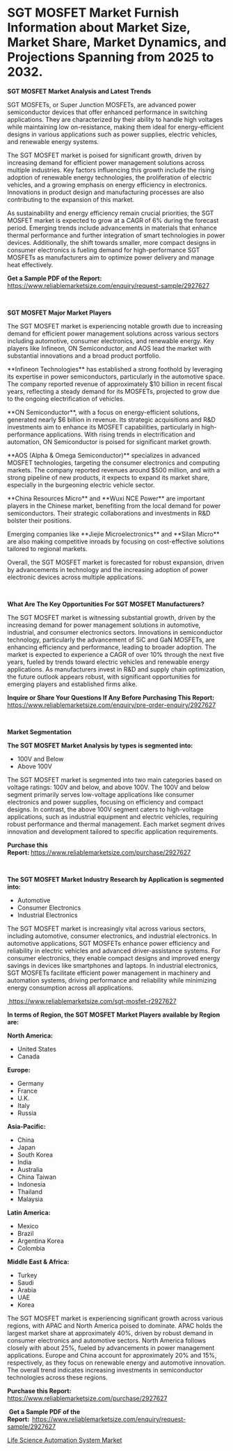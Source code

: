 <p><h1>SGT MOSFET Market Furnish Information about Market Size, Market Share, Market Dynamics, and Projections Spanning from 2025 to 2032.</h1></p><p><strong>SGT MOSFET Market Analysis and Latest Trends</strong></p>
<p><p>SGT MOSFETs, or Super Junction MOSFETs, are advanced power semiconductor devices that offer enhanced performance in switching applications. They are characterized by their ability to handle high voltages while maintaining low on-resistance, making them ideal for energy-efficient designs in various applications such as power supplies, electric vehicles, and renewable energy systems.</p><p>The SGT MOSFET market is poised for significant growth, driven by increasing demand for efficient power management solutions across multiple industries. Key factors influencing this growth include the rising adoption of renewable energy technologies, the proliferation of electric vehicles, and a growing emphasis on energy efficiency in electronics. Innovations in product design and manufacturing processes are also contributing to the expansion of this market.</p><p>As sustainability and energy efficiency remain crucial priorities, the SGT MOSFET market is expected to grow at a CAGR of 6% during the forecast period. Emerging trends include advancements in materials that enhance thermal performance and further integration of smart technologies in power devices. Additionally, the shift towards smaller, more compact designs in consumer electronics is fueling demand for high-performance SGT MOSFETs as manufacturers aim to optimize power delivery and manage heat effectively.</p></p>
<p><strong>Get a Sample PDF of the Report:&nbsp;</strong> <a href="https://www.reliablemarketsize.com/enquiry/request-sample/2927627?utm_campaign=2843&utm_medium=2&utm_source=Github&utm_content=ia&utm_term=12032025&utm_id=sgt-mosfet">https://www.reliablemarketsize.com/enquiry/request-sample/2927627</a></p>
<p>&nbsp;</p>
<p><strong>SGT MOSFET Major Market Players</strong></p>
<p><p>The SGT MOSFET market is experiencing notable growth due to increasing demand for efficient power management solutions across various sectors including automotive, consumer electronics, and renewable energy. Key players like Infineon, ON Semiconductor, and AOS lead the market with substantial innovations and a broad product portfolio.</p><p>**Infineon Technologies** has established a strong foothold by leveraging its expertise in power semiconductors, particularly in the automotive space. The company reported revenue of approximately $10 billion in recent fiscal years, reflecting a steady demand for its MOSFETs, projected to grow due to the ongoing electrification of vehicles.</p><p>**ON Semiconductor**, with a focus on energy-efficient solutions, generated nearly $6 billion in revenue. Its strategic acquisitions and R&D investments aim to enhance its MOSFET capabilities, particularly in high-performance applications. With rising trends in electrification and automation, ON Semiconductor is poised for significant market growth.</p><p>**AOS (Alpha & Omega Semiconductor)** specializes in advanced MOSFET technologies, targeting the consumer electronics and computing markets. The company reported revenues around $500 million, and with a strong pipeline of new products, it expects to expand its market share, especially in the burgeoning electric vehicle sector.</p><p>**China Resources Micro** and **Wuxi NCE Power** are important players in the Chinese market, benefiting from the local demand for power semiconductors. Their strategic collaborations and investments in R&D bolster their positions.</p><p>Emerging companies like **Jiejie Microelectronics** and **Silan Micro** are also making competitive inroads by focusing on cost-effective solutions tailored to regional markets.</p><p>Overall, the SGT MOSFET market is forecasted for robust expansion, driven by advancements in technology and the increasing adoption of power electronic devices across multiple applications.</p></p>
<p>&nbsp;</p>
<p><strong>What Are The Key Opportunities For SGT MOSFET Manufacturers?</strong></p>
<p><p>The SGT MOSFET market is witnessing substantial growth, driven by the increasing demand for power management solutions in automotive, industrial, and consumer electronics sectors. Innovations in semiconductor technology, particularly the advancement of SiC and GaN MOSFETs, are enhancing efficiency and performance, leading to broader adoption. The market is expected to experience a CAGR of over 10% through the next five years, fueled by trends toward electric vehicles and renewable energy applications. As manufacturers invest in R&D and supply chain optimization, the future outlook appears robust, with significant opportunities for emerging players and established firms alike.</p></p>
<p><strong>Inquire or Share Your Questions If Any Before Purchasing This Report:</strong> <a href="https://www.reliablemarketsize.com/enquiry/pre-order-enquiry/2927627?utm_campaign=2843&utm_medium=2&utm_source=Github&utm_content=ia&utm_term=12032025&utm_id=sgt-mosfet">https://www.reliablemarketsize.com/enquiry/pre-order-enquiry/2927627</a></p>
<p>&nbsp;</p>
<p><strong>Market Segmentation</strong></p>
<p><strong>The SGT MOSFET Market Analysis by types is segmented into:</strong></p>
<p><ul><li>100V and Below</li><li>Above 100V</li></ul></p>
<p><p>The SGT MOSFET market is segmented into two main categories based on voltage ratings: 100V and below, and above 100V. The 100V and below segment primarily serves low-voltage applications like consumer electronics and power supplies, focusing on efficiency and compact designs. In contrast, the above 100V segment caters to high-voltage applications, such as industrial equipment and electric vehicles, requiring robust performance and thermal management. Each market segment drives innovation and development tailored to specific application requirements.</p></p>
<p><strong>Purchase this Report:&nbsp;</strong><a href="https://www.reliablemarketsize.com/purchase/2927627?utm_campaign=2843&utm_medium=2&utm_source=Github&utm_content=ia&utm_term=12032025&utm_id=sgt-mosfet">https://www.reliablemarketsize.com/purchase/2927627</a></p>
<p>&nbsp;</p>
<p><strong>The SGT MOSFET Market Industry Research by Application is segmented into:</strong></p>
<p><ul><li>Automotive</li><li>Consumer Electronics</li><li>Industrial Electronics</li></ul></p>
<p><p>The SGT MOSFET market is increasingly vital across various sectors, including automotive, consumer electronics, and industrial electronics. In automotive applications, SGT MOSFETs enhance power efficiency and reliability in electric vehicles and advanced driver-assistance systems. For consumer electronics, they enable compact designs and improved energy savings in devices like smartphones and laptops. In industrial electronics, SGT MOSFETs facilitate efficient power management in machinery and automation systems, driving performance and reliability while minimizing energy consumption across all applications.</p></p>
<p><a href="https://www.reliablemarketsize.com/sgt-mosfet-r2927627?utm_campaign=2843&utm_medium=2&utm_source=Github&utm_content=ia&utm_term=12032025&utm_id=sgt-mosfet">&nbsp;https://www.reliablemarketsize.com/sgt-mosfet-r2927627</a></p>
<p><strong>In terms of Region, the SGT MOSFET Market Players available by Region are:</strong></p>
<p>
    <p> <strong> North America: </strong>
        <ul>
            <li>United States</li>
            <li>Canada</li>
        </ul>
        </p> 
    <p> <strong> Europe: </strong>
        <ul>
            <li>Germany</li>
            <li>France</li>
            <li>U.K.</li>
            <li>Italy</li>
            <li>Russia</li>
        </ul>
        </p> 
    <p> <strong> Asia-Pacific: </strong>
        <ul>
            <li>China</li>
            <li>Japan</li>
            <li>South Korea</li>
            <li>India</li>
            <li>Australia</li>
            <li>China Taiwan</li>
            <li>Indonesia</li>
            <li>Thailand</li>
            <li>Malaysia</li>
        </ul>
        </p> 
    <p> <strong> Latin America: </strong>
        <ul>
            <li>Mexico</li>
            <li>Brazil</li>
            <li>Argentina Korea</li>
            <li>Colombia</li>
        </ul>
        </p> 
    <p> <strong> Middle East & Africa: </strong>
        <ul>
            <li>Turkey</li>
            <li>Saudi</li>
            <li>Arabia</li>
            <li>UAE</li>
            <li>Korea</li>
        </ul>
    </p>
    </p>
<p><p>The SGT MOSFET market is experiencing significant growth across various regions, with APAC and North America poised to dominate. APAC holds the largest market share at approximately 40%, driven by robust demand in consumer electronics and automotive sectors. North America follows closely with about 25%, fueled by advancements in power management applications. Europe and China account for approximately 20% and 15%, respectively, as they focus on renewable energy and automotive innovation. The overall trend indicates increasing investments in semiconductor technologies across these regions.</p></p>
<p><strong>Purchase this Report: </strong><a href="https://www.reliablemarketsize.com/purchase/2927627?utm_campaign=2843&utm_medium=2&utm_source=Github&utm_content=ia&utm_term=12032025&utm_id=sgt-mosfet">https://www.reliablemarketsize.com/purchase/2927627</a></p>
<p>&nbsp;<strong>Get a Sample PDF of the Report:&nbsp;&nbsp;</strong><a href="https://www.reliablemarketsize.com/enquiry/request-sample/2927627?utm_campaign=2843&utm_medium=2&utm_source=Github&utm_content=ia&utm_term=12032025&utm_id=sgt-mosfet">https://www.reliablemarketsize.com/enquiry/request-sample/2927627</a></p>
<p><strong></strong></p>
<p><p><a href="https://github.com/birbamanan03/Market-Research-Report-List-1/blob/main/life-science-automation-system-market.md?utm_campaign=2843&utm_medium=2&utm_source=Github&utm_content=ia&utm_term=12032025&utm_id=sgt-mosfet">Life Science Automation System Market</a></p></p>
